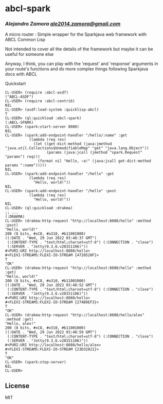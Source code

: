 # abcl-spark
### _Alejandro Zamora <ale2014.zamora@gmail.com>_

A micro router : Simple wrapper for the Sparkjava web framework with ABCL Common Lisp

Not intended to cover all the details of the framework but maybe it can be useful for someone else

Anyway, I think, you can play with the 'request' and 'response' arguments in your route's functions and do more complex things
following Sparkjava docs with ABCL

Quickstart

```
CL-USER> (require :abcl-asdf)
("ABCL-ASDF")
CL-USER> (require :abcl-contrib)
NIL
CL-USER> (asdf:load-system :quicklisp-abcl)
T
CL-USER> (ql:quickload :abcl-spark)
(:ABCL-SPARK)
CL-USER> (spark:start-server 8080)
NIL
CL-USER> (spark:add-endpoint-handler "/hello/:name" :get
           (lambda (req res)
             (let ((get-dict-method (java:jmethod "java.util.Collections$UnmodifiableMap" "get" "java.lang.Object"))
                   (params (java:jcall (jmethod "spark.Request" "params") req)))
               (format nil "Hello, ~a!" (java:jcall get-dict-method params ":name")))))
NIL
CL-USER> (spark:add-endpoint-handler "/hello" :get
           (lambda (req res)
             "Hello, world!"))
NIL
CL-USER> (spark:add-endpoint-handler "/hello" :post
           (lambda (req res)
             "Hello, world!"))
NIL
CL-USER> (ql:quickload :drakma)
;; ...
(:DRAKMA)
CL-USER> (drakma:http-request "http://localhost:8080/hello" :method :post)
"Hello, world!"
200 (8 bits, #xC8, #o310, #b11001000)
((:DATE . "Wed, 29 Jun 2022 03:48:37 GMT")
 (:CONTENT-TYPE . "text/html;charset=utf-8") (:CONNECTION . "close")
 (:SERVER . "Jetty(9.3.6.v20151106)"))
#<PURI:URI http://localhost:8080/hello>
#<FLEXI-STREAMS:FLEXI-IO-STREAM {4720520F}>
T
"OK"
CL-USER> (drakma:http-request "http://localhost:8080/hello" :method :get)
"Hello, world!"
200 (8 bits, #xC8, #o310, #b11001000)
((:DATE . "Wed, 29 Jun 2022 03:48:52 GMT")
 (:CONTENT-TYPE . "text/html;charset=utf-8") (:CONNECTION . "close")
 (:SERVER . "Jetty(9.3.6.v20151106)"))
#<PURI:URI http://localhost:8080/hello>
#<FLEXI-STREAMS:FLEXI-IO-STREAM {274B9EF3}>
T
"OK"
CL-USER> (drakma:http-request "http://localhost:8080/hello/alex" :method :get)
"Hello, alex!"
200 (8 bits, #xC8, #o310, #b11001000)
((:DATE . "Wed, 29 Jun 2022 03:48:59 GMT")
 (:CONTENT-TYPE . "text/html;charset=utf-8") (:CONNECTION . "close")
 (:SERVER . "Jetty(9.3.6.v20151106)"))
#<PURI:URI http://localhost:8080/hello/alex>
#<FLEXI-STREAMS:FLEXI-IO-STREAM {23D32821}>
T
"OK"
CL-USER> (spark:stop-server)
NIL
CL-USER>
```


## License

MIT
